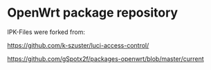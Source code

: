 # OpenWrt package repository

IPK-Files were forked from:

https://github.com/k-szuster/luci-access-control/

https://github.com/gSpotx2f/packages-openwrt/blob/master/current
